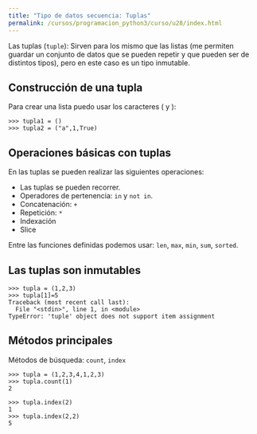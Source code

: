 ```yaml
---
title: "Tipo de datos secuencia: Tuplas"
permalink: /cursos/programacion_python3/curso/u28/index.html
---
```


Las tuplas (`tuple`): Sirven para los mismo que las listas (me permiten guardar un conjunto de datos que se pueden repetir y que pueden ser de distintos tipos), pero en este caso es un tipo inmutable.

## Construcción de una tupla

Para crear una lista puedo usar los caracteres ( y ):

    >>> tupla1 = ()
    >>> tupla2 = ("a",1,True)


## Operaciones básicas con tuplas

En las tuplas se pueden realizar las siguientes operaciones:

* Las tuplas se pueden recorrer.
* Operadores de pertenencia: `in` y `not in`.
* Concatenación: `+` 
* Repetición: `*`
* Indexación
* Slice

Entre las funciones definidas podemos usar: `len`, `max`, `min`, `sum`, `sorted`.

## Las tuplas son inmutables

	>>> tupla = (1,2,3)
	>>> tupla[1]=5
	Traceback (most recent call last):
	  File "<stdin>", line 1, in <module>
	TypeError: 'tuple' object does not support item assignment

## Métodos principales

Métodos de búsqueda: `count`, `index`

	>>> tupla = (1,2,3,4,1,2,3)
	>>> tupla.count(1)
	2

	>>> tupla.index(2)
	1
	>>> tupla.index(2,2)
	5




